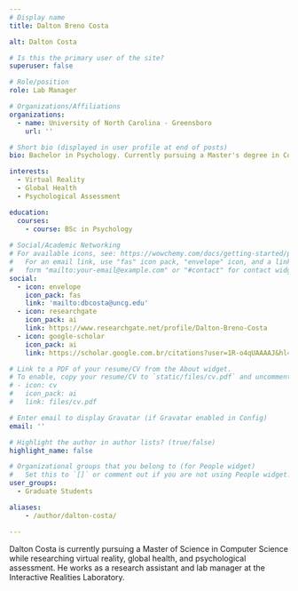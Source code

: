 ```yaml
---
# Display name
title: Dalton Breno Costa

alt: Dalton Costa

# Is this the primary user of the site?
superuser: false

# Role/position
role: Lab Manager

# Organizations/Affiliations
organizations:
  - name: University of North Carolina - Greensboro
    url: ''

# Short bio (displayed in user profile at end of posts)
bio: Bachelor in Psychology. Currently pursuing a Master's degree in Computer Science while researching virtual reality, global health, and psychological assessment. He works as a research assistant and lab manager at IRLab.

interests:
  - Virtual Reality
  - Global Health
  - Psychological Assessment

education:
  courses:
    - course: BSc in Psychology
    
# Social/Academic Networking
# For available icons, see: https://wowchemy.com/docs/getting-started/page-builder/#icons
#   For an email link, use "fas" icon pack, "envelope" icon, and a link in the
#   form "mailto:your-email@example.com" or "#contact" for contact widget.
social:
  - icon: envelope
    icon_pack: fas
    link: 'mailto:dbcosta@uncg.edu'
  - icon: researchgate
    icon_pack: ai
    link: https://www.researchgate.net/profile/Dalton-Breno-Costa
  - icon: google-scholar
    icon_pack: ai
    link: https://scholar.google.com.br/citations?user=1R-o4qUAAAAJ&hl=en

# Link to a PDF of your resume/CV from the About widget.
# To enable, copy your resume/CV to `static/files/cv.pdf` and uncomment the lines below.
# - icon: cv
#   icon_pack: ai
#   link: files/cv.pdf

# Enter email to display Gravatar (if Gravatar enabled in Config)
email: ''

# Highlight the author in author lists? (true/false)
highlight_name: false

# Organizational groups that you belong to (for People widget)
#   Set this to `[]` or comment out if you are not using People widget.
user_groups:
  - Graduate Students

aliases:
    - /author/dalton-costa/

---
```


Dalton Costa is currently pursuing a Master of Science in Computer Science while researching virtual reality, global health, and psychological assessment. He works as a research assistant and lab manager at the Interactive Realities Laboratory.